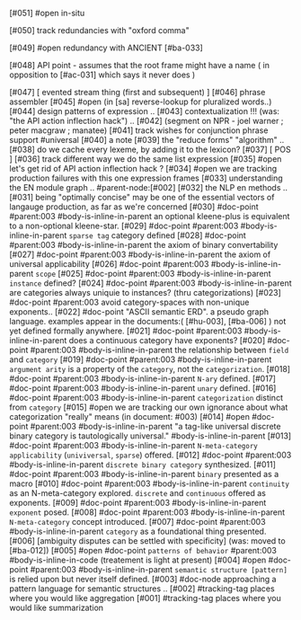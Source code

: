 [#051] #open in-situ

[#050]       track redundancies with "oxford comma"

[#049] #open redundancy with ANCIENT [#ba-033]

[#048]       API point - assumes that the root frame might have a name
             ( in opposition to [#ac-031] which says it never does )

[#047]       [ evented stream thing (first and subsequent) ]
[#046]       phrase assembler
[#045] #open (in [sa] reverse-lookup for pluralized words..)
[#044]       design patterns of expression ..
[#043]       contextualization !!! (was: "the API action inflection hack") ..
[#042]       (segment on NPR - joel warner ; peter macgraw ; manatee)
[#041]       track wishes for conjunction phrase support #universal
[#040]       a note
[#039]       the "reduce forms" "algorithm" ..
[#038]       do we cache every lexeme, by adding it to the lexicon?
[#037]       [ POS ]
[#036]       track different way we do the same list expression
[#035] #open let's get rid of API action inflection hack ?
[#034] #open we are tracking production failures with this one
             expression frames
[#033]       understanding the EN module graph .. #parent-node:[#002]
[#032]       the NLP en methods ..
[#031]       being "optimally concise" may be one of the essential
             vectors of langauge production, as far as we're concerned
[#030]       #doc-point #parent:003 #body-is-inline-in-parent an optional
             kleene-plus is equivalent to a non-optional kleene-star.
[#029]       #doc-point #parent:003 #body-is-inline-in-parent
               `sparse tag` category defined
[#028]       #doc-point #parent:003 #body-is-inline-in-parent
               the axiom of binary convertability
[#027]       #doc-point #parent:003 #body-is-inline-in-parent
               the axiom of universal applicability
[#026]       #doc-point #parent:003 #body-is-inline-in-parent
               `scope`
[#025]       #doc-point #parent:003 #body-is-inline-in-parent
               `instance` defined?
[#024]       #doc-point #parent:003 #body-is-inline-in-parent
               are categories always uniquie to instances?
               (thru categorizations)
[#023]       #doc-point #parent:003
               avoid category-spaces with non-unique exponents..
[#022]       #doc-point "ASCII semantic ERD". a pseudo graph language.
               examples appear in the documents:( [#hu-003], [#ba-006] )
               not yet defined formally anywhere.
[#021]       #doc-point #parent:003 #body-is-inline-in-parent
               does a continuous category have exponents?
[#020]       #doc-point #parent:003 #body-is-inline-in-parent
               the relationship between `field` and `category`
[#019]       #doc-point #parent:003 #body-is-inline-in-parent
               `argument arity` is a property of the `category`, not the
               `categorization`.
[#018]       #doc-point #parent:003 #body-is-inline-in-parent
               `N-ary` defined.
[#017]       #doc-point #parent:003 #body-is-inline-in-parent
               `unary` defined.
[#016]       #doc-point #parent:003 #body-is-inline-in-parent
               `categorization` distinct from `category`
[#015] #open we are tracking our own ignorance about what categorization
             "really" means (in document: #003)
[#014] #open #doc-point #parent:003 #body-is-inline-in-parent
               "a tag-like universal discrete binary category is
               tautologically universal."
               #body-is-inline-in-parent
[#013]       #doc-point #parent:003 #body-is-inline-in-parent
              `N-meta-category` `applicability` (`univiversal`, `sparse`)
              offered.
[#012]       #doc-point #parent:003 #body-is-inline-in-parent
               `discrete binary category` synthesized.
[#011]       #doc-point #parent:003 #body-is-inline-in-parent
               `binary` presented as a macro
[#010]       #doc-point #parent:003 #body-is-inline-in-parent
               `continuity` as an N-meta-category explored.
               `discrete` and `continuous` offered as exponents.
[#009]       #doc-point #parent:003 #body-is-inline-in-parent
               `exponent` posed.
[#008]       #doc-point #parent:003 #body-is-inline-in-parent
               `N-meta-category` concept introduced.
[#007]       #doc-point #parent:003 #body-is-inline-in-parent
               `category` as a foundational thing presented.
[#006]       [ambiguity disputes can be settled with specificity]
             (was: moved to [#ba-012])
[#005] #open #doc-point `patterns of behavior` #parent:003
               #body-is-inline-in-code (treatement is light at present)
[#004] #open #doc-point #parent:003 #body-is-inline-in-parent
               `semantic structure [pattern]` is relied upon but never
               itself defined.
[#003]       #doc-node
               approaching a pattern language for semantic structures ..
[#002]       #tracking-tag places where you would like aggregation
[#001]       #tracking-tag places where you would like summarization
